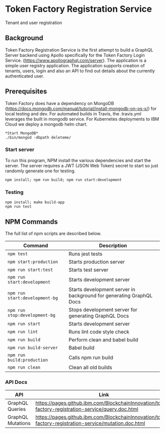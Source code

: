 # Token Factory Registration Service
Tenant and user registration

## Background
Token Factory Registration Service is the first attempt to build a GraphQL Server backend using Apollo specifically for the Token Factory Login Service.   (https://www.apollographql.com/server).    The application is a simple user registry application. The application supports creation of tenants, users, login and also an API to find out details about the currently authenticated user.

## Prerequisites
Token Factory does have a dependency on MongoDB (https://docs.mongodb.com/manual/tutorial/install-mongodb-on-os-x/) for local testing and dev.   For automated builds in Travis, the .travis.yml leverages the built in mongodb service.  For Kubernetes deployments to IBM Cloud we deploy a mongodb helm chart.
```
*Start MongoDB*
./bin/mongod -dbpath deleteme/
```

### Start server
To run this program, NPM install the various dependencies and start the server.  The server requires a JWT (JSON Web Token) secret to start so just randomly generate one for testing.  

```
npm install; npm run build; npm run start:development
```

### Testing
```
npm install; make build-app
npm run test
```

## NPM Commands

The full list of npm scripts are described below.

| Command                     | Description                |
| --------------------------- | -------------------------- |
| `npm test`                  | Runs jest tests            |
| `npm start:production`      | Starts production server   |
| `npm run start:test`        | Starts test server   |
| `npm run start:development` | Starts development server  |
| `npm run start:development-bg` | Starts development server in background for generating GraphQL Docs  |
| `npm run stop:development-bg` | Stops development server for generating GraphQL Docs  |
| `npm run start`             | Starts development server  |
| `npm run lint`              | Runs lint code style check |
| `npm run build`             | Perform clean and babel build        |
| `npm run build-server`      | Babel build                |
| `npm run build:production`  | Calls npm run build       |
| `npm run clean`             | Clean all old builds       |


###  API Docs
| API  | Link |
| ------------- | ------------- |
| GraphQL Queries  | https://pages.github.ibm.com/BlockchainInnovation/token-factory-registration-service/query.doc.html  |
| GraphQL Mutations | https://pages.github.ibm.com/BlockchainInnovation/token-factory-registration-service/mutation.doc.html  |
